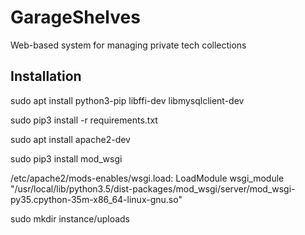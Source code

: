# GarageShelves
Web-based system for managing private tech collections

## Installation

sudo apt install python3-pip libffi-dev libmysqlclient-dev
 
sudo pip3 install -r requirements.txt

sudo apt install apache2-dev

sudo pip3 install mod_wsgi

/etc/apache2/mods-enables/wsgi.load:
LoadModule wsgi_module "/usr/local/lib/python3.5/dist-packages/mod_wsgi/server/mod_wsgi-py35.cpython-35m-x86_64-linux-gnu.so"

sudo mkdir instance/uploads
